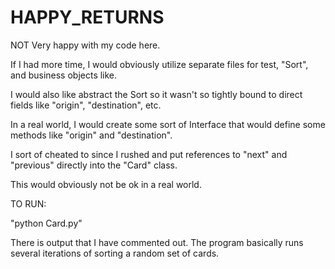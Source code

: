 # HAPPY_RETURNS

NOT Very happy with my code here.

If I had more time, I would obviously utilize separate files for test, "Sort", and business objects like.

I would also like abstract the Sort so it wasn't so tightly bound to direct fields like "origin", "destination", etc.

In a real world, I would create some sort of Interface that would define some methods like "origin" and "destination".

I sort of cheated to since I rushed and put references to "next" and "previous" directly into the "Card" class.

This would obviously not be ok in a real world.



TO RUN:

"python Card.py"

There is output that I have commented out.   The program basically runs several iterations of sorting a random set of cards.
